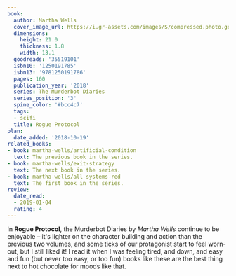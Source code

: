 ```yaml
---
book:
  author: Martha Wells
  cover_image_url: https://i.gr-assets.com/images/S/compressed.photo.goodreads.com/books/1506001607l/35519101.jpg
  dimensions:
    height: 21.0
    thickness: 1.8
    width: 13.1
  goodreads: '35519101'
  isbn10: '1250191785'
  isbn13: '9781250191786'
  pages: 160
  publication_year: '2018'
  series: The Murderbot Diaries
  series_position: '3'
  spine_color: '#bcc4c7'
  tags:
  - scifi
  title: Rogue Protocol
plan:
  date_added: '2018-10-19'
related_books:
- book: martha-wells/artificial-condition
  text: The previous book in the series.
- book: martha-wells/exit-strategy
  text: The next book in the series.
- book: martha-wells/all-systems-red
  text: The first book in the series.
review:
  date_read:
  - 2019-01-04
  rating: 4
---
```


In **Rogue Protocol**, the Murderbot Diaries by *Martha Wells* continue to be enjoyable – it's lighter on the character building and action than the previous two volumes, and some ticks of our protagonist start to feel worn-out, but I still liked it! I read it when I was feeling tired, and down, and easy and fun (but never too easy, or too fun) books like these are the best thing next to hot chocolate for moods like that.
